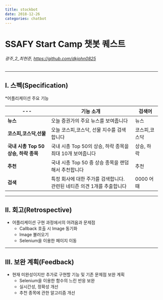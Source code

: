 ```yaml
---
title: stockbot
date: 2018-12-26
categories: chatbot
---
```

# SSAFY Start Camp 챗봇 퀘스트
###### 광주_2_최현준, https://github.com/dkjohn0825
---
## I. 스펙(Specification)
*어플리케이션 주요 기능

---|기능 소개|검색어
---|---|---
**뉴스**|오늘 증권가의 주요 뉴스를 보여줍니다|뉴스
**코스피,코스닥,선물**|오늘 코스피,코스닥, 선물 지수를 검색합니다|코스피,코스닥
**국내 시총 Top 50 상승, 하락 종목**|국내 시총 Top 50의 상승, 하락 종목을 최대 10개 보여줍니다|상승, 하락
**추천**|국내 시총 Top 50 중 상승 종목을 랜덤해서 추천합니다|추천
**검색**|특정 회사에 대한 주가를 검색합니다. 관련된 네티즌 의견 1개를 추출합니다|0000 어때

   
---
## II. 회고(Retrospective)
* 어플리케이션 구현 과정에서의 어려움과 문제점
  - Callback 호출 시 Image 동기화
  - Image 불러오기
  - Selenium을 이용한 페이지 이동
---
## III. 보완 계획(Feedback)
* 현재 미완성이지만 추가로 구현할 기능 및 기존 문제점 보완 계획
  - Selenium을 이용한 함수의 느린 반응 보완
  - 실시간성, 정확성 개선
  - 추천 종목에 관한 알고리즘 개선
